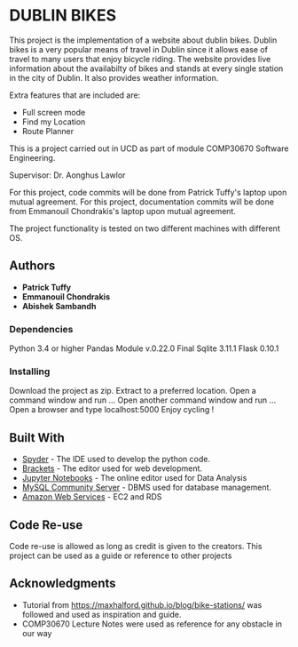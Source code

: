 # DUBLIN BIKES

This project is the implementation of a website about dublin bikes. Dublin bikes is a very popular
means of travel in Dublin since it allows ease of travel to many users that enjoy bicycle riding.
The website provides live information about the availabilty of bikes and stands at every single station
in the city of Dublin.
It also provides weather information.

Extra features that are included are:
 - Full screen mode
 - Find my Location
 - Route Planner

This is a project carried out in UCD as part of module COMP30670 Software Engineering.

Supervisor: Dr. Aonghus Lawlor

For this project, code commits will be done from Patrick Tuffy's laptop upon mutual agreement.
For this project, documentation commits will be done from Emmanouil Chondrakis's laptop upon mutual agreement.

The project functionality is tested on two different machines with different OS.

## Authors

* **Patrick Tuffy** 
* **Emmanouil Chondrakis** 
* **Abishek Sambandh** 

### Dependencies

Python 3.4 or higher
Pandas Module v.0.22.0 Final
Sqlite 3.11.1
Flask 0.10.1


### Installing

Download the project as zip.
Extract to a preferred location.
Open a command window and run ...
Open another command window and run ...
Open a browser and type localhost:5000
Enjoy cycling !


## Built With

* [Spyder](https://pypi.org/project/spyder/) - The IDE used to develop the python code.
* [Brackets](http://brackets.io/) - The editor used for web development.
* [Jupyter Notebooks](http://jupyter.org/) - The online editor used for Data Analysis
* [MySQL Community Server](https://dev.mysql.com/downloads/mysql/) - DBMS used for database management.
* [Amazon Web Services](https://aws.amazon.com/) - EC2 and RDS


## Code Re-use

Code re-use is allowed as long as credit is given to the creators.
This project can be used as a guide or reference to other projects


## Acknowledgments

* Tutorial from https://maxhalford.github.io/blog/bike-stations/ was followed and used as inspiration and guide.
* COMP30670 Lecture Notes were used as reference for any obstacle in our way
